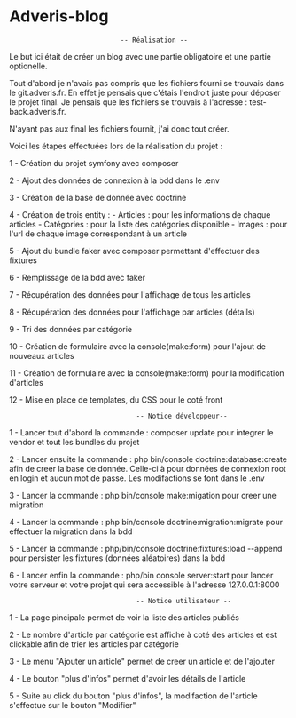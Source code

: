 # Adveris-blog

                                -- Réalisation --

Le but ici était de créer un blog avec une partie obligatoire et une partie optionelle.

Tout d'abord je n'avais pas compris que les fichiers fourni se trouvais dans le git.adveris.fr. En effet je pensais que c'étais l'endroit juste pour déposer le projet final. Je pensais que les fichiers se trouvais à l'adresse : test-back.adveris.fr.

N'ayant pas aux final les fichiers fournit, j'ai donc tout créer.

Voici les étapes effectuées lors de la réalisation du projet : 

1 - Création du projet symfony avec composer

2 - Ajout des données de connexion à la bdd dans le .env

3 - Création de la base de donnée avec doctrine

4 - Création de trois entity :
                                - Articles : pour les informations de chaque articles
                                - Catégories : pour la liste des catégories disponible
                                - Images : pour l'url de chaque image correspondant à un article

5 - Ajout du bundle faker avec composer permettant d'effectuer des fixtures

6 - Remplissage de la bdd avec faker 

7 - Récupération des données pour l'affichage de tous les articles

8 - Récupération des données pour l'affichage par articles (détails)

9 - Tri des données par catégorie

10 - Création de formulaire avec la console(make:form) pour l'ajout de nouveaux articles

11 - Création de formulaire avec la console(make:form) pour la modification d'articles

12 - Mise en place de templates, du CSS pour le coté front


                                    -- Notice développeur-- 

1 - Lancer tout d'abord la commande : composer update pour integrer le vendor et tout les bundles du projet

2 - Lancer ensuite la commande : php bin/console doctrine:database:create afin de creer la base de donnée. Celle-ci à pour données de connexion root en login et aucun mot de passe. Les modifactions se font dans le .env

3 - Lancer la commande : php bin/console make:migation pour creer une migration

4 - Lancer la commande : php bin/console doctrine:migration:migrate pour effectuer la migration dans la bdd

5 - Lancer la commande : php/bin/console doctrine:fixtures:load --append pour persister les fixtures (données aléatoires) dans la bdd

6 - Lancer enfin la commande : php/bin console server:start pour lancer votre serveur et votre projet qui sera accessible à l'adresse 127.0.0.1:8000



                                    -- Notice utilisateur --

1 - La page pincipale permet de voir la liste des articles publiés

2 - Le nombre d'article par catégorie est affiché à coté des articles et est clickable afin de trier les articles par catégorie

3 - Le menu "Ajouter un article" permet de creer un article et de l'ajouter 

4 - Le bouton "plus d'infos" permet d'avoir les détails de l'article

5 - Suite au click du bouton "plus d'infos", la modifaction de l'article s'effectue sur le bouton "Modifier"
